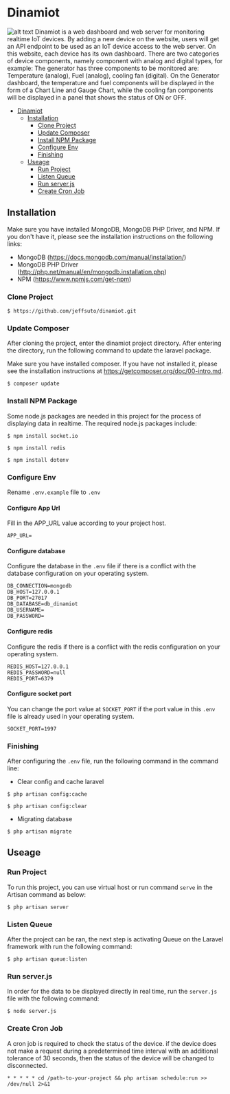 # Dinamiot
![alt text](https://images.pexels.com/photos/3691907/pexels-photo-3691907.png?auto=compress&cs=tinysrgb&dpr=2&h=650&w=940)
Dinamiot is a web dashboard and web server for monitoring realtime IoT devices. By adding a new device on the website, users will get an API endpoint to be used as an IoT device access to the web server. On this website, each device has its own dashboard. There are two categories of device components, namely component with analog and digital types, for example: The generator has three components to be monitored are: Temperature (analog), Fuel (analog), cooling fan (digital). On the Generator dashboard, the temperature and fuel components will be displayed in the form of a Chart Line and Gauge Chart, while the cooling fan components will be displayed in a panel that shows the status of ON or OFF.

- [Dinamiot](#dinamiot)
    - [Installation](#installation)
        - [Clone Project](#clone-project)
        - [Update Composer](#update-composer)
        - [Install NPM Package](#install-npm-package)
        - [Configure Env](#configure-env)
        - [Finishing](#finishing)
    - [Useage](#useage)
        - [Run Project](#run-project)
        - [Listen Queue](#listen-queue)
        - [Run server.js](#run-server.js)
        - [Create Cron Job](#create-cron-job)
        
## Installation
Make sure you have installed MongoDB, MongoDB PHP Driver, and NPM. If you don't have it, please see the installation instructions on the following links:
- MongoDB (https://docs.mongodb.com/manual/installation/)
- MongoDB PHP Driver (http://php.net/manual/en/mongodb.installation.php)
- NPM (https://www.npmjs.com/get-npm)

### Clone Project
```
$ https://github.com/jeffsuto/dinamiot.git
```
### Update Composer
After cloning the project, enter the dinamiot project directory. After entering the directory, run the following command to update the laravel package.

Make sure you have installed composer. If you have not installed it, please see the installation instructions at https://getcomposer.org/doc/00-intro.md.
```
$ composer update
```
### Install NPM Package
Some node.js packages are needed in this project for the process of displaying data in realtime. The required node.js packages include:
```
$ npm install socket.io

$ npm install redis

$ npm install dotenv
```
### Configure Env
Rename ```.env.example``` file to ```.env```
#### Configure App Url
Fill in the APP_URL value according to your project host.
```
APP_URL=
```
#### Configure database
Configure the database in the ```.env``` file if there is a conflict with the database configuration on your operating system.
```
DB_CONNECTION=mongodb
DB_HOST=127.0.0.1
DB_PORT=27017
DB_DATABASE=db_dinamiot
DB_USERNAME=
DB_PASSWORD=
```
#### Configure redis
Configure the redis if there is a conflict with the redis configuration on your operating system.
```
REDIS_HOST=127.0.0.1
REDIS_PASSWORD=null
REDIS_PORT=6379
```
#### Configure socket port
You can change the port value at ```SOCKET_PORT``` if the port value in this ```.env``` file is already used in your operating system.
```
SOCKET_PORT=1997
```
### Finishing
After configuring the ```.env``` file, run the following command in the command line:
- Clear config and cache laravel
```
$ php artisan config:cache

$ php artisan config:clear
```
- Migrating database
```
$ php artisan migrate
```
## Useage
### Run Project
To run this project, you can use virtual host or run command ```serve``` in the Artisan command as below:
```
$ php artisan server
```
### Listen Queue
After the project can be ran, the next step is activating Queue on the Laravel framework with run the following command:
```
$ php artisan queue:listen
```
### Run server.js
In order for the data to be displayed directly in real time, run the ```server.js``` file with the following command:
```
$ node server.js
```
### Create Cron Job
A cron job is required to check the status of the device. if the device does not make a request during a predetermined time interval with an additional tolerance of 30 seconds, then the status of the device will be changed to disconnected.
```
* * * * * cd /path-to-your-project && php artisan schedule:run >> /dev/null 2>&1
```
